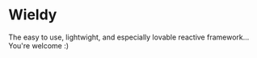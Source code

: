 # Wieldy
The easy to use, lightwight, and especially lovable reactive framework... You're welcome :)
